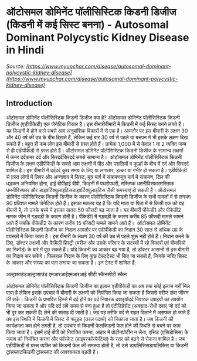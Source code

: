 # ऑटोसमल डोमिनेंट पॉलीसिस्टिक किडनी डिजीज (किडनी में कई सिस्ट बनना) - Autosomal Dominant Polycystic Kidney Disease in Hindi
_Source: [https://www.myupchar.com/disease/autosomal-dominant-polycystic-kidney-disease](https://www.myupchar.com/disease/autosomal-dominant-polycystic-kidney-disease)_

## Introduction
ऑटोसमल डोमिनेंट पॉलीसिस्टिक किडनी डिजीज क्या है?
ऑटोसमल डोमिनेंट पॉलीसिस्टिक किडनी डिजीज (एडीपीकेडी) एक जेनेटिक विकार है। इस बीमारीबीमारी में किडनी में कई सिस्ट बनने लगते हैं। यह किडनी में होने वाले सबसे आम अनुवांशिक विकारों में से एक है। आमतौर पर इस बीमारी के लक्षण 30 और 40 वर्ष की उम्र के बीच दिखते हैं, लेकिन कई बार 30 वर्ष से पहले या बचपन में भी इसके लक्षण दिख सकते हैं।
बहुत ही कम लोग इस बीमारी से ग्रस्त होते हैं। प्रत्येक 1,000 में से केवल 1 या 2 व्यक्ति जन्म से ही एडीपीकेडी से ग्रस्त होते हैं। ऑटोसमल डोमिनेंट पॉलीसिस्टिक किडनी डिजीज के सामान्य लक्षणों में कमर दर्दकमर दर्द और सिरदर्दसिरदर्द सबसे सामान्य है। 
ऑटोसमल डोमिनेंट पॉलीसिस्टिक किडनी डिजीज के लक्षण
एडीपीकेडी के सबसे आम लक्षणों में पीठ और पसलियों व कूल्हों के बीच में दर्द और सिरदर्द शामिल है। इस बीमारी में दर्ददर्द कुछ समय के लिए या लगातार, हल्का या गंभीर हो सकता है। एडीपीकेडी से ग्रस्त लोगों में लिवर और अग्नाशय में सिस्ट, मूत्र मार्ग में संक्रमणमूत्र मार्ग में संक्रमण, दिल की धड़कन अनियमित होना, हाई बीपीहाई बीपी, किडनी में पथरीपथरी, मस्तिष्क धमनीविस्फारमस्तिष्क धमनीविस्फार और डाइवर्टिक्युलाइटिसडाइवर्टिक्युलाइटिस जैसी समस्याएं हो सकती हैं।
ऑटोसमल डोमिनेंट पॉलीसिस्टिक किडनी डिजीज के कारण
पॉलीसिस्टिक किडनी डिजीज के सभी मामलों में से लगभग 90 प्रतिशत मामले जेनेटिक होते हैं। इसका मतलब यह है कि यदि माता या पिता में से किसी एक को यह बीमारी है, तो उनके बच्चे में इसका खतरा 50 फीसदी बढ़ जाता है। यह बीमारी पीकेडी1 और पीकेडी2 नामक जीन में गड़बड़ी के कारण होती है। पीकेडी1 में गड़बड़ी के कारण करीब 85 फीसदी मामले सामने आते हैं जबकि पीकेडी2 के कारण करीब 15 फीसदी मामले सामने आते हैं। 
ऑटोसमल डोमिनेंट पॉलीसिस्टिक किडनी डिजीज का निदान
आमतौर पर एडीपीकेडी का निदान 30 साल से अधिक उम्र के वयस्कों में किया जाता है। इस बीमारी के लक्षण 30 वर्ष की उम्र से पहले शुरू नहीं होते हैं। निदान करने के लिए, डॉक्टर लक्षणों और फैमिली हिस्ट्री (मरीज और उसके परिवार के सदस्यों में रहे विकारों एवं बीमारियों का रिकॉर्ड) के बारे में पूछ सकते हैं। यदि किडनी का आकार बढ़ गया है, तो डॉक्टर आसानी से इस बीमारी का निदान कर सकेंगे। फिलहाल निदान के लिए कुछ टेस्टटेस्ट भी किए जा सकते हैं, जिनके जरिए सिस्ट के आकार और संख्या का पता लगाया जा सकता है। इन टेस्ट में शामिल हैं:

अल्ट्रासाउंडअल्ट्रासाउंड
एमआरआईएमआरआई
सीटी स्कैनसीटी स्कैन

ऑटोसमल डोमिनेंट पॉलीसिस्टिक किडनी डिजीज का इलाज
एडीपीकेडी का अब तक कोई इलाज नहीं मिल पाया है लेकिन इसके उपचार में बीमारी के लक्षणों को नियंत्रित किया जा सकता है जिससे मरीज लंबा जीवन जी सके। किडनी के प्रभावित हिस्से में दर्द होने पर दर्द निवारक दवाइयोंदर्द निवारक दवाइयों का उपयोग किया जा सकता है और यदि दर्द लंबे समय से बना हुआ है तो एंटीडिप्रेसेंट (अवसाद-रोधी दवाएं जो दर्द को भी दूर कर सकती हैं) लेने की सलाह दी जाती है। जब यह तरीके दर्द से राहत दिलाने में असफल हो जाते हैं तब इस स्थिति में किडनी में सिस्ट से फ्लूइड (तरल पदार्थ) को निकाला जाता है।
जब किडनी की कार्यक्षमता कम होने लगती है, तो उपचार से किडनी फेलकिडनी फेल होने की स्थिति से बचने पर काम किया जाता है। इसमें हाई बीपी को नियंत्रित करना, आहार में प्रोटीनप्रोटीन न लेना, एसिड (एसिडोसिस) के जमाव को नियंत्रित करना और फॉस्फेट (हाइपरफॉस्फेटिया) के स्तर को बढ़ने से रोकना शामिल है। जब एडीपीकेडी से ग्रस्त व्यक्ति को किडनी फेल की समस्या होती है, तो उसे डायलिसिसडायलिसिस या किडनी ट्रांसप्लांटकिडनी ट्रांसप्लांट की आवश्यकता पड़ती है।


